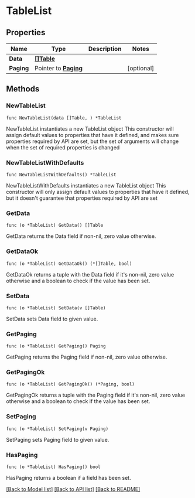 # TableList

## Properties

Name | Type | Description | Notes
------------ | ------------- | ------------- | -------------
**Data** | [**[]Table**](Table.md) |  | 
**Paging** | Pointer to [**Paging**](Paging.md) |  | [optional] 

## Methods

### NewTableList

`func NewTableList(data []Table, ) *TableList`

NewTableList instantiates a new TableList object
This constructor will assign default values to properties that have it defined,
and makes sure properties required by API are set, but the set of arguments
will change when the set of required properties is changed

### NewTableListWithDefaults

`func NewTableListWithDefaults() *TableList`

NewTableListWithDefaults instantiates a new TableList object
This constructor will only assign default values to properties that have it defined,
but it doesn't guarantee that properties required by API are set

### GetData

`func (o *TableList) GetData() []Table`

GetData returns the Data field if non-nil, zero value otherwise.

### GetDataOk

`func (o *TableList) GetDataOk() (*[]Table, bool)`

GetDataOk returns a tuple with the Data field if it's non-nil, zero value otherwise
and a boolean to check if the value has been set.

### SetData

`func (o *TableList) SetData(v []Table)`

SetData sets Data field to given value.


### GetPaging

`func (o *TableList) GetPaging() Paging`

GetPaging returns the Paging field if non-nil, zero value otherwise.

### GetPagingOk

`func (o *TableList) GetPagingOk() (*Paging, bool)`

GetPagingOk returns a tuple with the Paging field if it's non-nil, zero value otherwise
and a boolean to check if the value has been set.

### SetPaging

`func (o *TableList) SetPaging(v Paging)`

SetPaging sets Paging field to given value.

### HasPaging

`func (o *TableList) HasPaging() bool`

HasPaging returns a boolean if a field has been set.


[[Back to Model list]](../README.md#documentation-for-models) [[Back to API list]](../README.md#documentation-for-api-endpoints) [[Back to README]](../README.md)


